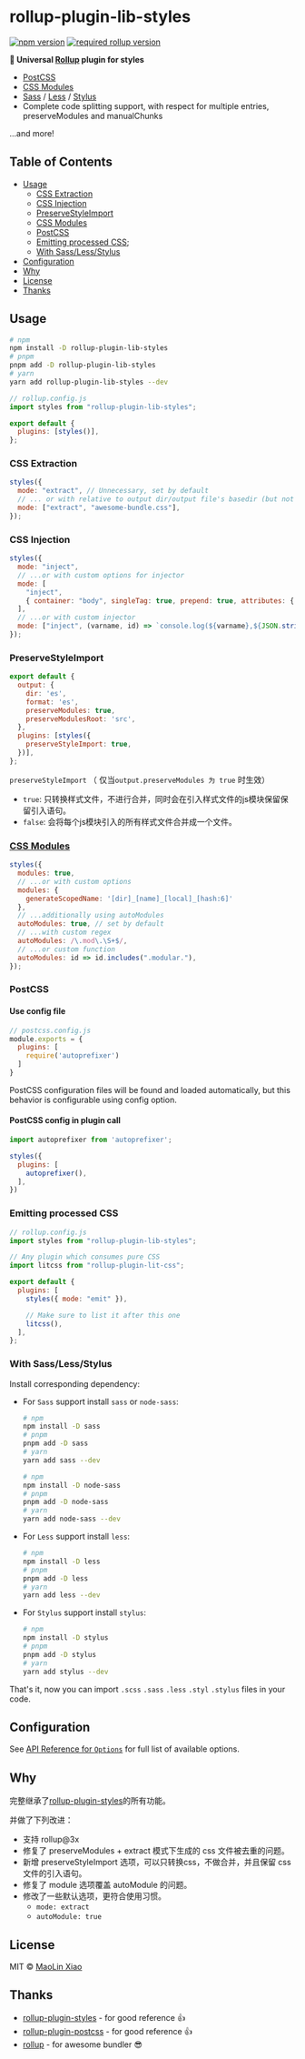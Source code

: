 # rollup-plugin-lib-styles

[![npm version](https://img.shields.io/npm/v/rollup-plugin-lib-styles)](https://www.npmjs.com/package/rollup-plugin-lib-styles)
[![required rollup version](https://img.shields.io/npm/dependency-version/rollup-plugin-lib-styles/peer/rollup)](https://www.npmjs.com/package/rollup)
<!-- [![monthly downloads count](https://img.shields.io/npm/dm/rollup-plugin-lib-styles)](https://www.npmjs.com/package/rollup-plugin-lib-styles) -->
<!-- [![build status](https://github.com/mlxiao93/rollup-plugin-lib-styles/workflows/CI/badge.svg)](https://github.com/mlxiao93/rollup-plugin-lib-styles/actions?query=workflow%3ACI) -->
<!-- [![code coverage](https://codecov.io/gh/mlxiao93/rollup-plugin-lib-styles/branch/main/graph/badge.svg)](https://codecov.io/gh/mlxiao93/rollup-plugin-lib-styles)
[![license](https://img.shields.io/github/license/mlxiao93/rollup-plugin-lib-styles)](./LICENSE) -->
<!-- [![financial contributors](https://opencollective.com/rollup-plugin-lib-styles/tiers/badge.svg)](https://opencollective.com/rollup-plugin-lib-styles) -->

**🎨 Universal [Rollup](https://github.com/rollup/rollup) plugin for styles**

- [PostCSS](https://github.com/postcss/postcss)
- [CSS Modules](https://github.com/css-modules/css-modules)
- [Sass](https://github.com/sass/dart-sass) / [Less](https://github.com/less/less.js) / [Stylus](https://github.com/stylus/stylus)
- Complete code splitting support, with respect for multiple entries, preserveModules and manualChunks

...and more!

## Table of Contents

- [Usage](#usage)
  - [CSS Extraction](#css-extraction)
  - [CSS Injection](#css-injection)
  - [PreserveStyleImport](#preservestyleimport)
  - [CSS Modules](#css-modules)
  - [PostCSS](#postcss)
  - [Emitting processed CSS](#emitting-processed-css);
  - [With Sass/Less/Stylus](#with-sasslessstylus)
- [Configuration](#configuration)
- [Why](#why)
- [License](#license)
- [Thanks](#thanks)

## Usage

```bash
# npm
npm install -D rollup-plugin-lib-styles
# pnpm
pnpm add -D rollup-plugin-lib-styles
# yarn
yarn add rollup-plugin-lib-styles --dev
```

```js
// rollup.config.js
import styles from "rollup-plugin-lib-styles";

export default {
  plugins: [styles()],
};
```

### CSS Extraction

```js
styles({
  mode: "extract", // Unnecessary, set by default
  // ... or with relative to output dir/output file's basedir (but not outside of it)
  mode: ["extract", "awesome-bundle.css"],
});
```

### CSS Injection

```js
styles({
  mode: "inject",
  // ...or with custom options for injector
  mode: [
    "inject",
    { container: "body", singleTag: true, prepend: true, attributes: { id: "global" } },
  ],
  // ...or with custom injector
  mode: ["inject", (varname, id) => `console.log(${varname},${JSON.stringify(id)})`],
});
```

### PreserveStyleImport

```js
export default {
  output: {
    dir: 'es', 
    format: 'es',
    preserveModules: true,
    preserveModulesRoot: 'src',
  },
  plugins: [styles({
    preserveStyleImport: true,
  })],
};
```

`preserveStyleImport` （ 仅当`output.preserveModules 为 true` 时生效）

- `true`: 只转换样式文件，不进行合并，同时会在引入样式文件的js模块保留保留引入语句。
- `false`: 会将每个js模块引入的所有样式文件合并成一个文件。

### [CSS Modules](https://github.com/css-modules/css-modules)

```js
styles({
  modules: true,
  // ...or with custom options
  modules: {
    generateScopedName: '[dir]_[name]_[local]_[hash:6]'
  },
  // ...additionally using autoModules
  autoModules: true, // set by default
  // ...with custom regex
  autoModules: /\.mod\.\S+$/,
  // ...or custom function
  autoModules: id => id.includes(".modular."),
});
```

### PostCSS

#### Use config file

```js
// postcss.config.js
module.exports = {
  plugins: [
    require('autoprefixer')
  ]
}
```

PostCSS configuration files will be found and loaded automatically, but this behavior is configurable using config option.

#### PostCSS config in plugin call

```js
import autoprefixer from 'autoprefixer';

styles({
  plugins: [
    autoprefixer(),
  ],
})
```

### Emitting processed CSS

```js
// rollup.config.js
import styles from "rollup-plugin-lib-styles";

// Any plugin which consumes pure CSS
import litcss from "rollup-plugin-lit-css";

export default {
  plugins: [
    styles({ mode: "emit" }),

    // Make sure to list it after this one
    litcss(),
  ],
};
```

### With Sass/Less/Stylus

Install corresponding dependency:

- For `Sass` support install `sass` or `node-sass`:

  ```bash
  # npm
  npm install -D sass
  # pnpm
  pnpm add -D sass
  # yarn
  yarn add sass --dev
  ```

  ```bash
  # npm
  npm install -D node-sass
  # pnpm
  pnpm add -D node-sass
  # yarn
  yarn add node-sass --dev
  ```

- For `Less` support install `less`:

  ```bash
  # npm
  npm install -D less
  # pnpm
  pnpm add -D less
  # yarn
  yarn add less --dev
  ```

- For `Stylus` support install `stylus`:

  ```bash
  # npm
  npm install -D stylus
  # pnpm
  pnpm add -D stylus
  # yarn
  yarn add stylus --dev
  ```

That's it, now you can import `.scss` `.sass` `.less` `.styl` `.stylus` files in your code.

## Configuration

See [API Reference for `Options`](https://mlxiao93.github.io/rollup-plugin-lib-styles/interfaces/types.Options.html) for full list of available options.

## Why

完整继承了[rollup-plugin-styles](https://github.com/Anidetrix/rollup-plugin-styles)的所有功能。

并做了下列改进：

- 支持 rollup@3x
- 修复了 preserveModules + extract 模式下生成的 css 文件被去重的问题。
- 新增 preserveStyleImport 选项，可以只转换css，不做合并，并且保留 css 文件的引入语句。
- 修复了 module 选项覆盖 autoModule 的问题。
- 修改了一些默认选项，更符合使用习惯。
  - `mode: extract`
  - `autoModule: true`

## License

MIT &copy; [MaoLin Xiao](https://github.com/mlxiao93)

## Thanks

- [rollup-plugin-styles](https://github.com/Anidetrix/rollup-plugin-styles) - for good reference 👍
- [rollup-plugin-postcss](https://github.com/egoist/rollup-plugin-postcss) - for good reference 👍
- [rollup](https://github.com/rollup/rollup) - for awesome bundler 😎
